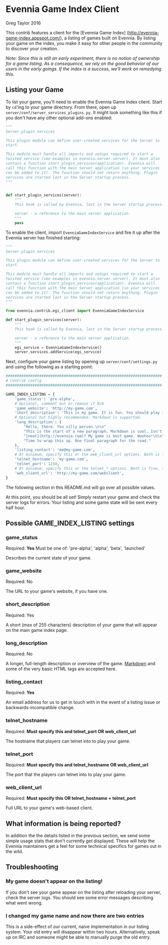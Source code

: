 # Evennia Game Index Client

Greg Taylor 2016

This contrib features a client for the [Evennia Game Index]
(http://evennia-game-index.appspot.com/), a listing of games built on
Evennia. By listing your game on the index, you make it easy for other
people in the community to discover your creation.

*Note: Since this is still an early experiment, there is no notion of
ownership for a game listing. As a consequence, we rely on the good behavior
of our users in the early goings. If the index is a success, we'll work
on remedying this.*

## Listing your Game

To list your game, you'll need to enable the Evennia Game Index client.
Start by `cd`'ing to your game directory. From there, open up
`server/conf/server_services_plugins.py`. It might look something like this
if you don't have any other optional add-ons enabled:

```python
"""
Server plugin services

This plugin module can define user-created services for the Server to
start.

This module must handle all imports and setups required to start a
twisted service (see examples in evennia.server.server). It must also
contain a function start_plugin_services(application). Evennia will
call this function with the main Server application (so your services
can be added to it). The function should not return anything. Plugin
services are started last in the Server startup process.
"""


def start_plugin_services(server):
    """
    This hook is called by Evennia, last in the Server startup process.

    server - a reference to the main server application.
    """
    pass
```

To enable the client, import `EvenniaGameIndexService` and fire it up after the
Evennia server has finished starting:

```python
"""
Server plugin services

This plugin module can define user-created services for the Server to
start.

This module must handle all imports and setups required to start a
twisted service (see examples in evennia.server.server). It must also
contain a function start_plugin_services(application). Evennia will
call this function with the main Server application (so your services
can be added to it). The function should not return anything. Plugin
services are started last in the Server startup process.
"""

from evennia.contrib.egi_client import EvenniaGameIndexService

def start_plugin_services(server):
    """
    This hook is called by Evennia, last in the Server startup process.

    server - a reference to the main server application.
    """
    egi_service = EvenniaGameIndexService()
    server.services.addService(egi_service)
```

Next, configure your game listing by opening up `server/conf/settings.py` and
 using the following as a starting point:

```python
######################################################################
# Contrib config
######################################################################

GAME_INDEX_LISTING = {
    'game_status': 'pre-alpha',
    # Optional, comment out or remove if N/A
    'game_website': 'http://my-game.com',
    'short_description': 'This is my game. It is fun. You should play it.',
    # Optional but highly recommended. Markdown is supported.
    'long_description': (
        "Hello, there. You silly person.\n\n"
        "This is the start of a new paragraph. Markdown is cool. Isn't this "
        "[neat](http://evennia.com)? My game is best game. Woohoo!\n\n"
        "Time to wrap this up. One final paragraph for the road."
    ),
    'listing_contact': 'me@my-game.com',
    # At minimum, specify this or the web_client_url options. Both is fine, too.
    'telnet_hostname': 'my-game.com',
    'telnet_port': 1234,
    # At minimum, specify this or the telnet_* options. Both is fine, too.
    'web_client_url': 'http://my-game.com/webclient',
}
```

The following section in this README.md will go over all possible values.

At this point, you should be all set! Simply restart your game and check the
server logs for errors. Your listing and some game state will be sent every
half hour.

## Possible GAME_INDEX_LISTING settings

### game_status

Required: **Yes**
Must be one of: 'pre-alpha', 'alpha', 'beta', 'launched'

Describes the current state of your game.

### game_website

Required: No

The URL to your game's website, if you have one.

### short_description

Required: Yes

A short (max of 255 characters) description of your game that will appear
on the main game index page.

### long_description

Required: No

A longer, full-length description or overview of the game.
[Markdown](https://github.com/adam-p/markdown-here/wiki/Markdown-Cheatsheet)
and some of the very basic HTML tags are accepted here.

### listing_contact

Required: **Yes**

An email address for us to get in touch with in the event of a listing issue
or backwards-incompatible change.

### telnet_hostname

Required: **Must specify this and telnet_port OR web_client_url**

The hostname that players can telnet into to play your game.

### telnet_port

Required: **Must specify this and telnet_hostname OR web_client_url**

The port that the players can telnet into to play your game.

### web_client_url

Required: **Must specify this OR telnet_hostname + telnet_port**

Full URL to your game's web-based client.

## What information is being reported?

In addition the the details listed in the previous section, we send some
simple usage stats that don't currently get displayed. These will help the
Evennia maintainers get a feel for some technical specifics for games out in
the wild.

## Troubleshooting

### My game doesn't appear on the listing!

If you don't see your game appear on the listing after reloading your server,
check the server logs. You should see some error messages describing what
went wrong.

### I changed my game name and now there are two entries

This is a side-effect of our current, naive implementation in our listing
system. Your old entry will disappear within two hours. Alternatively,
speak up on IRC and someone might be able to manually purge the old entry.
